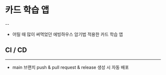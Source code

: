 # 카드 학습 앱

--

- 어릴 때 많이 써먹었던 에빙하우스 암기법 적용한 카드 학습 앱


## CI / CD

---

- main 브랜치 push & pull request & release 생성 시 자동 배포
